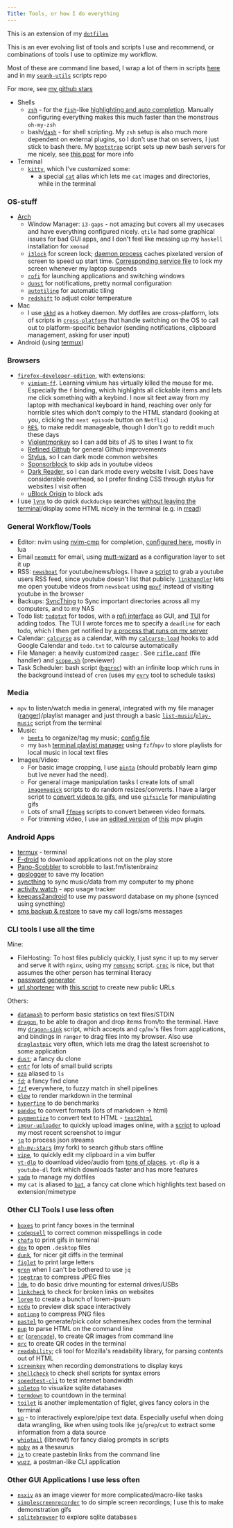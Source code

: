 ```yaml
---
Title: Tools, or how I do everything
---
```


This is an extension of my [`dotfiles`](https://github.com/seanbreckenridge/dotfiles)

This is an ever evolving list of tools and scripts I use and recommend, or combinations of tools I use to optimize my workflow.

Most of these are command line based, I wrap a lot of them in scripts [here](https://github.com/seanbreckenridge/dotfiles/tree/master/.local/scripts) and in my [`seanb-utils`](https://github.com/seanbreckenridge/seanb-utils) scripts repo

For more, see [my github stars](https://github.com/seanbreckenridge?direction=desc&sort=stars&tab=stars)

- Shells
  - [`zsh`](http://zsh.sourceforge.net/) - for the [`fish`](https://fishshell.com/)-like [highlighting and auto completion](https://github.com/marlonrichert/zsh-autocomplete). Manually configuring everything makes this much faster than the monstrous `oh-my-zsh`
  - bash/[`dash`](https://wiki.archlinux.org/index.php/Dash) - for shell scripting. My `zsh` setup is also much more dependent on external plugins, so I don't use that on servers, I just stick to bash there. My [`bootstrap`](https://github.com/seanbreckenridge/bootstrap/) script sets up new bash servers for me nicely, see [this post](/post/server_setup) for more info
- Terminal
  - [`kitty`](https://github.com/kovidgoyal/kitty), which I've customized some:
    - a special [`cat`](https://github.com/seanbreckenridge/dotfiles/blob/8457f501779f6eefccef14a9551c1eeafe0d629e/.config/zsh/progressive_enhancement.zsh#L72-L107) alias which lets me `cat` images and directories, while in the terminal

### OS-stuff

- [Arch](https://wiki.archlinux.org/index.php/)
  - Window Manager: `i3-gaps` - not amazing but covers all my usecases and have everything configured nicely. `qtile` had some graphical issues for bad GUI apps, and I don't feel like messing up my `haskell` installation for `xmonad`
  - [`i3lock`](https://i3wm.org/i3lock/) for screen lock; [daemon process](https://sean.fish/d/lock-screen?redirect) caches pixelated version of screen to speed up start time. [Corresponding service file](https://sean.fish/d/lockscreen@.service?redirect) to lock my screen whenever my laptop suspends
  - [`rofi`](https://github.com/davatorium/rofi) for launching applications and switching windows
  - [`dunst`](https://dunst-project.org/) for notifications, pretty normal configuration
  - [`autotiling`](https://github.com/nwg-piotr/autotiling) for automatic tiling
  - [`redshift`](http://jonls.dk/redshift/) to adjust color temperature
- Mac
  - I use [`skhd`](https://github.com/koekeishiya/skhd) as a hotkey daemon. My dotfiles are cross-platform, lots of scripts in [`cross-platform`](https://github.com/seanbreckenridge/seanb-utils#script-index) that handle switching on the OS to call out to platform-specific behavior (sending notifications, clipboard management, asking for user input)
- Android (using [termux](https://termux.dev/en/))

### Browsers

- [`firefox-developer-edition`](https://www.mozilla.org/en-US/firefox/developer/), with extensions:
  - [`vimium-ff`](https://addons.mozilla.org/en-US/firefox/addon/vimium-ff/). Learning vimium has virtually killed the mouse for me. Especially the `f` binding, which highlights all clickable items and lets me click something with a keybind. I now sit feet away from my laptop with mechanical keyboard in hand, reaching over only for horrible sites which don't comply to the HTML standard (looking at you, clicking the `next episode` button on `Netflix`)
  - [`RES`](https://addons.mozilla.org/en-US/firefox/addon/reddit-enhancement-suite/), to make reddit manageable, though I don't go to reddit much these days
  - [Violentmonkey](https://addons.mozilla.org/en-US/firefox/addon/violentmonkey/) so I can add bits of JS to sites I want to fix
  - [Refined Github](https://addons.mozilla.org/en-US/firefox/addon/refined-github-/) for general Github improvements
  - [Stylus](https://addons.mozilla.org/en-US/firefox/addon/styl-us/), so I can dark mode common websites
  - [Sponsorblock](https://sponsor.ajay.app/) to skip ads in youtube videos
  - [Dark Reader](https://addons.mozilla.org/en-US/firefox/addon/darkreader), so I can dark mode every website I visit. Does have considerable overhead, so I prefer finding CSS through stylus for websites I visit often
  - [uBlock Origin](https://addons.mozilla.org/en-US/firefox/addon/ublock-origin/) to block ads
- I use [`lynx`](https://www.lynxproject.org/) to do quick `duckduckgo` searches [without leaving the terminal](https://sean.fish/d/duck?redirect)/display some HTML nicely in the terminal (e.g. in [rread](https://sean.fish/d/rread?dark))

### General Workflow/Tools

- Editor: nvim using [nvim-cmp](https://github.com/hrsh7th/nvim-cmp) for completion, [configured here](https://github.com/seanbreckenridge/dotfiles/tree/master/.config/nvim), mostly in lua
- Email [`neomutt`](https://github.com/neomutt/neomutt) for email, using [mutt-wizard](https://github.com/LukeSmithxyz/mutt-wizard) as a configuration layer to set it up
- RSS: [`newsboat`](https://newsboat.org/) for youtube/news/blogs. I have a [script](https://sean.fish/d/youtube-user-id?redirect) to grab a youtube users RSS feed, since youtube doesn't list that publicly. [`linkhandler`](https://sean.fish/d/linkhandler?redirect) lets me open youtube videos from `newsboat` using [`mpvf`](https://github.com/seanbreckenridge/mpvf/) instead of visiting youtube in the browser
- Backups: [SyncThing](https://github.com/syncthing/syncthing) to Sync important directories across all my computers, and to my NAS
- Todo list: [`todotxt`](http://todotxt.org/) for todos, with a [rofi interface](https://sean.fish/d/todo-prompt?redirect) as GUI, and [TUI](https://github.com/seanbreckenridge/full_todotxt) for adding todos. The TUI I wrote forces me to specify a `deadline` for each todo, which I then get notified by [a process that runs on my server](https://github.com/seanbreckenridge/todotxt_deadline_notify)
- Calendar: [`calcurse`](https://github.com/lfos/calcurse) as a calendar, with my [`calcurse-load`](https://github.com/seanbreckenridge/calcurse-load) hooks to add Google Calendar and `todo.txt` to calcurse automatically
- File Manager: a heavily customized [`ranger`](https://github.com/ranger/ranger) . See [`rifle.conf`](https://sean.fish/d/rifle.conf?redirect) (file handler) and [`scope.sh`](https://sean.fish/d/scope.sh?redirect) (previewer)
- Task Scheduler: bash script ([`bgproc`](https://github.com/seanbreckenridge/bgproc)) with an infinite loop which runs in the background instead of `cron` (uses my [`evry`](https://github.com/seanbreckenridge/evry) tool to schedule tasks)

### Media

- `mpv` to listen/watch media in general, integrated with my file manager ([ranger](https://github.com/ranger/ranger))/playlist manager and just through a basic [`list-music`](https://github.com/seanbreckenridge/seanb-utils/blob/main/shellscripts/list-music)/[`play-music`](https://sean.fish/d/play-music?dark) script from the terminal
- Music:
  - [`beets`](https://github.com/beetbox/beets) to organize/tag my music; [config file](https://sean.fish/d/.config/beets/config.yaml?redirect)
  - my `bash` [terminal playlist manager](https://github.com/seanbreckenridge/plaintext-playlist) using `fzf`/`mpv` to store playlists for local music in local text files
- Images/Video:
  - For basic image cropping, I use [`pinta`](https://www.pinta-project.com/) (should probably learn gimp but Ive never had the need).
  - For general image manipulation tasks I create lots of small [`imagemagick`](https://imagemagick.org/index.php) scripts to do random resizes/converts. I have a larger script to [convert videos to gifs](https://github.com/seanbreckenridge/seanb-utils/blob/main/shellscripts/gifme), and use [`gifsicle`](https://github.com/kohler/gifsicle) for manipulating gifs
  - Lots of small [`ffmpeg`](https://ffmpeg.org/) scripts to convert between video formats.
  - For trimming video, I use an [edited version](https://sean.fish/d/slicing.lua?redirect) of [this](https://github.com/Kagami/mpv_slicing) mpv plugin

### Android Apps

- [termux](https://termux.dev/en/) - terminal
- [F-droid](https://f-droid.org/) to download applications not on the play store
- [Pano-Scobbler](https://play.google.com/store/apps/details?id=com.arn.scrobble&hl=en_US&gl=US&pli=1) to scrobble to last.fm/listenbrainz
- [gpslogger](https://gpslogger.app/) to save my location
- [syncthing](https://f-droid.org/packages/com.nutomic.syncthingandroid/) to sync music/data from my computer to my phone
- [activity watch](https://play.google.com/store/apps/details?id=net.activitywatch.android&hl=en_US&gl=US) - app usage tracker
- [keepass2android](https://play.google.com/store/apps/details?id=keepass2android.keepass2android&hl=en_US&gl=US) to use my password database on my phone (synced using syncthing)
- [sms backup & restore](https://play.google.com/store/apps/details?id=com.riteshsahu.SMSBackupRestore&hl=en_US) to save my call logs/sms messages

### CLI tools I use all the time

Mine:

- FileHosting: To host files publicly quickly, I just sync it up to my server and serve it with `nginx`, using my [`remsync`](https://github.com/seanbreckenridge/vps/blob/master/remsync) script. [`croc`](https://github.com/schollz/croc) is nice, but that assumes the other person has terminal literacy
- [password generator](https://github.com/seanbreckenridge/genpasswd)
- [url shortener](https://github.com/seanbreckenridge/no-db-shorturl/) with [this script](https://github.com/seanbreckenridge/vps/blob/master/shorten) to create new public URLs

Others:

- [`datamash`](https://www.gnu.org/software/datamash/) to perform basic statistics on text files/STDIN
- [`dragon`](https://github.com/mwh/dragon), to be able to dragon and drop items from/to the terminal. Have my [`dragon-sink`](https://sean.fish/d/dragon-sink?redirect) script, which accepts and `cp`/`mv`'s files from applications, and bindings in `ranger` to drag files into my browser. Also use [`draglastpic`](https://sean.fish/d/draglastpic) very often, which lets me drag the latest screenshot to some application
- [`dust`](https://github.com/bootandy/dust); a fancy du clone
- [`entr`](https://eradman.com/entrproject/) for lots of small build scripts
- [`eza`](https://github.com/eza-community/eza) aliased to `ls`
- [`fd`](https://github.com/sharkdp/fd); a fancy find clone
- [`fzf`](https://github.com/junegunn/fzf) everywhere, to fuzzy match in shell pipelines
- [`glow`](https://github.com/charmbracelet/glow) to render markdown in the terminal
- [`hyperfine`](https://github.com/sharkdp/hyperfine) to do benchmarks
- [`pandoc`](https://pandoc.org/) to convert formats (lots of markdown -> html)
- [`pygmentize`](https://pygments.org/docs/cmdline/) to convert text to HTML - [`text2html`](https://sean.fish/d/text2html?redirect)
- [`imgur-uploader`](https://pypi.org/project/imgur-uploader/) to quickly upload images online, with a [script](https://sean.fish/d/screenshot-to-imgur?redirect) to upload my most recent screenshot to imgur
- [`jq`](https://stedolan.github.io/jq/) to process json streams
- [`oh-my-stars`](https://github.com/seanbreckenridge/oh-my-stars) (my fork) to search github stars offline
- [`vipe`](https://linux.die.net/man/1/vipe), to quickly edit my clipboard in a vim buffer
- [`yt-dlp`](https://github.com/yt-dlp/yt-dlp) to download video/audio from [tons of places](https://ytdl-org.github.io/youtube-dl/supportedsites.html). `yt-dlp` is a `youtube-dl` fork which downloads faster and has more features
- [`yadm`](https://github.com/TheLocehiliosan/yadm) to manage my dotfiles
- my `cat` is aliased to [`bat`](https://github.com/sharkdp/bat), a fancy cat clone which highlights text based on extension/mimetype

### Other CLI Tools I use less often

- [`boxes`](https://boxes.thomasjensen.com/) to print fancy boxes in the terminal
- [`codepsell`](https://github.com/codespell-project/codespell) to correct common misspellings in code
- [`chafa`](https://github.com/hpjansson/chafa/) to print gifs in terminal
- [`dex`](https://github.com/jceb/dex) to open `.desktop` files
- [`dunk`](https://github.com/darrenburns/dunk), for nicer git diffs in the terminal
- [`figlet`](http://www.figlet.org/) to print large letters
- [`gron`](https://github.com/tomnomnom/gron) when I can't be bothered to use `jq`
- [`jpegtran`](http://jpegclub.org/jpegtran/) to compress JPEG files
- [`ldm`](https://github.com/LemonBoy/ldm), to do basic drive mounting for external drives/USBs
- [`linkcheck`](https://github.com/filiph/linkcheck) to check for broken links on websites
- [`lorem`](https://github.com/jamen/lorem) to create a bunch of lorem-ipsum
- [`ncdu`](https://dev.yorhel.nl/ncdu) to preview disk space interactively
- [`optipng`](http://optipng.sourceforge.net/) to compress PNG files
- [`pastel`](https://github.com/sharkdp/pastel) to generate/pick color schemes/hex codes from the terminal
- [`pup`](https://github.com/ericchiang/pup) to parse HTML on the command line
- [`qr`](https://sean.fish/d/qr?redirect) ([`qrencode`](https://fukuchi.org/works/qrencode/)), to create QR images from command line
- [`qrc`](https://github.com/fumiyas/qrc) to create QR codes in the terminal
- [`readability`](https://gitlab.com/gardenappl/readability-cli); cli tool for Mozilla's readability library, for parsing contents out of HTML
- [`screenkey`](https://gitlab.com/screenkey/screenkey) when recording demonstrations to display keys
- [`shellcheck`](https://github.com/koalaman/shellcheck) to check shell scripts for syntax errors
- [`speedtest-cli`](https://github.com/sivel/speedtest-cli) to test internet bandwidth
- [`sqleton`](https://github.com/inukshuk/sqleton) to visualize sqlite databases
- [`termdown`](https://github.com/trehn/termdown) to countdown in the terminal
- [`toilet`](https://github.com/cacalabs/toilet) is another implementation of figlet, gives fancy colors in the terminal
- [`up`](https://github.com/akavel/up) - to interactively explore/pipe text data. Especially useful when doing data wrangling, like when using tools like `jq`/`grep`/`cut` to extract some information from a data source
- [`whiptail`](https://en.wikibooks.org/wiki/Bash_Shell_Scripting/Whiptail) (libnewt) for fancy dialog prompts in scripts
- [`moby`](https://github.com/words/moby) as a thesaurus
- [`ix`](https://github.com/seanbreckenridge/seanb-utils/blob/main/shellscripts/ix) to create pastebin links from the command line
- [`wuzz`](https://github.com/asciimoo/wuzz), a postman-like CLI application

### Other GUI Applications I use less often

- [`nsxiv`](https://github.com/nsxiv/nsxiv) as an image viewer for more complicated/macro-like tasks
- [`simplescreenrecorder`](https://github.com/MaartenBaert/ssr) to do simple screen recordings; I use this to make demonstration gifs
- [`sqlitebrowser`](https://sqlitebrowser.org/) to explore sqlite databases
